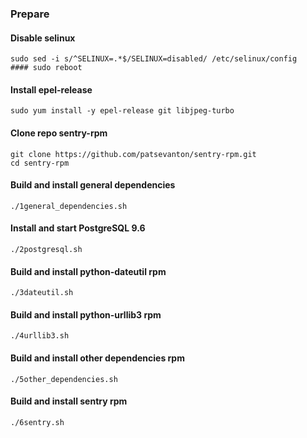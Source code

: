 ### Prepare

#### Disable selinux
```
sudo sed -i s/^SELINUX=.*$/SELINUX=disabled/ /etc/selinux/config
#### sudo reboot
```

#### Install epel-release
```
sudo yum install -y epel-release git libjpeg-turbo
```

#### Clone repo sentry-rpm
```
git clone https://github.com/patsevanton/sentry-rpm.git
cd sentry-rpm
```

#### Build and install general dependencies
```
./1general_dependencies.sh
```

#### Install and start PostgreSQL 9.6

```
./2postgresql.sh
```

#### Build and install python-dateutil rpm
```
./3dateutil.sh
```

#### Build and install python-urllib3 rpm
```
./4urllib3.sh
```

#### Build and install other dependencies rpm
```
./5other_dependencies.sh
```

#### Build and install sentry rpm
```
./6sentry.sh
```
